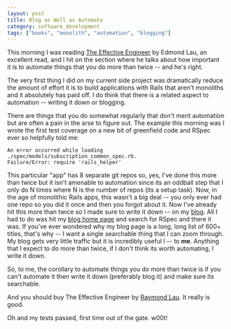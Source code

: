 ```yaml
---
layout: post
title: Blog as Well as Automate
category: software_development
tags: ["books", "monolith", "automation", "blogging"]
---
```

This morning I was reading [The Effective Engineer](https://www.amazon.com/Effective-Engineer-Engineering-Disproportionate-Meaningful/dp/0996128107/ref=sr_1_1?ie=UTF8&qid=1500632263&sr=8-1&keywords=Effective+Engineer) by Edmond Lau, an excellent read, and I hit on the section where he talks about how important it is to automate things that you do more than twice -- and he's right.  

The very first thing I did on my current side project was dramatically reduce the amount of effort it is to build applications with Rails that aren't monoliths and it absolutely has paid off.  I do think that there is a related aspect to automation -- writing it down or blogging.  

There are things that you do somewhat regularly that don't merit automation but are often a pain in the arse to figure out.  The example this morning was I wrote the first test coverage on a new bit of greenfield code and RSpec ever so helpfully told me: 

    An error occurred while loading ./spec/models/subscription_common_spec.rb.
    Failure/Error: require 'rails_helper' 

This particular "app" has 8 separate git repos so, yes, I've done this more than twice but it isn't amenable to automation since its an oddball step that I only do N times where N is the number of repos (its a setup task).  Now, in the age of monolithic Rails apps, this wasn't a big deal -- you only ever had one repo so you did it once and then you forgot about it.  Now I've already hit this more than twice so I made sure to write it down -- on my [blog](http://fuzzyblog.io/blog/rails/2017/02/26/setting-up-rails-with-rspec-from-the-start.html).  All I had to do was hit my [blog home page](http://fuzzyblog.io/blog/) and search for RSpec and there it was.  If you've ever wondered why my blog page is a long, long list of 600+ titles, that's why -- I want a single searchable thing that I can zoom through.  My blog gets very little traffic but it is incredibly useful l -- to **me**.  Anything that I expect to do more than twice, if I don't think its worth automating, I write it down.

So, to me, the corollary to automate things you do more than twice is if you can't automate it then write it down (preferably blog it) and make sure its searchable.

And you should buy The Effective Engineer by [Raymond Lau](https://twitter.com/edmondlau).  It really is good.

Oh and my tests passed, first time out of the gate.  w00t!